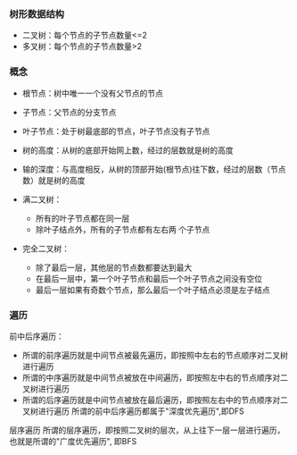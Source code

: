 ### 树形数据结构
- 二叉树：每个节点的子节点数量<=2
- 多叉树：每个节点的子节点数量>2

### 概念
- 根节点：树中唯一一个没有父节点的节点
- 子节点：父节点的分支节点
- 叶子节点：处于树最底部的节点，叶子节点没有子节点
  
- 树的高度：从树的底部开始网上数，经过的层数就是树的高度
- 输的深度：与高度相反，从树的顶部开始(根节点)往下数，经过的层数（节点数）就是树的高度

 - 满二叉树：
   - 所有的叶子节点都在同一层
   - 除叶子结点外，所有的子节点都有左右两 个子节点

- 完全二叉树：
  - 除了最后一层，其他层的节点数都要达到最大
  - 在最后一层中，第一个叶子节点和最后一个叶子节点之间没有空位
  - 最后一层如果有奇数个节点，那么最后一个叶子结点必须是左子结点



### 遍历
前中后序遍历：
- 所谓的前序遍历就是中间节点被最先遍历，即按照中左右的节点顺序对二叉树进行遍历
- 所谓的中序遍历就是中间节点被放在中间遍历，即按照左中右的节点顺序对二叉树进行遍历
- 所谓的后序遍历就是中间节点被放在最后遍历，即按照左右中的节点顺序对二叉树进行遍历
所谓的前中后序遍历都属于"深度优先遍历",即DFS

层序遍历
所谓的层序遍历，即按照二叉树的层次，从上往下一层一层进行遍历，也就是所谓的"广度优先遍历", 即BFS